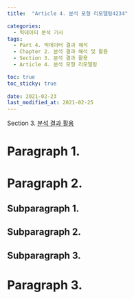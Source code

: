 ```yaml
---
title:  "Article 4. 분석 모형 리모델링4234"

categories:
  - 빅데이터 분석 기사
tags: 
  - Part 4. 빅데이터 결과 해석
  - Chapter 2. 분석 결과 해석 및 활용
  - Section 3. 분석 결과 활용
  - Article 4. 분석 모형 리모델링

toc: true
toc_sticky: true
 
date: 2021-02-23
last_modified_at: 2021-02-25
---
```


Section 3. [분석 결과 활용]()

# Paragraph 1.  

# Paragraph 2. 

## Subparagraph 1.

## Subparagraph 2.

## Subparagraph 3.

# Paragraph 3. 